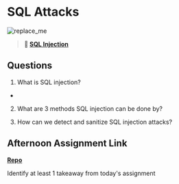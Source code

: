 # SQL Attacks

![replace_me](https://codeworks.blob.core.windows.net/public/assets/img/illustrations/placeholder.svg)

> **📖 [SQL Injection](https://codeworksacademy.com/fs-student-guide/resources/wk11/03-SQL-Injection)**

## Questions

1. What is SQL injection?
- 

2. What are 3 methods SQL injection can be done by?

3. How can we detect and sanitize SQL injection attacks?

## Afternoon Assignment Link

**[Repo](https://github.com/Lumine3449/<ASSIGNMENT_REPO>)**

Identify at least 1 takeaway from today's assignment
